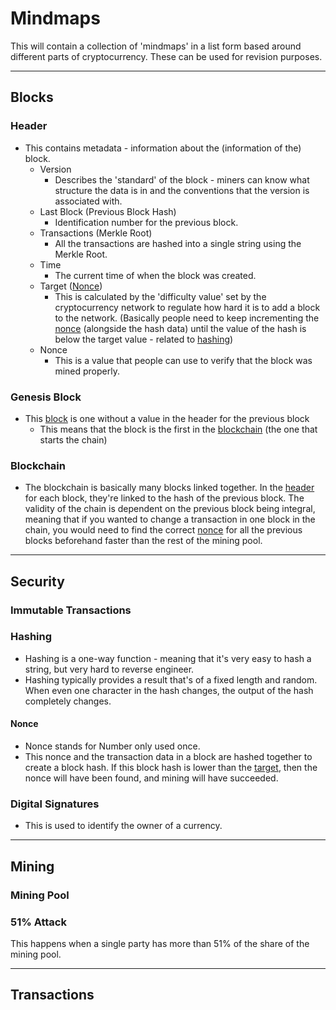 # Mindmaps

This will contain a collection of 'mindmaps' in a list form based around different parts of cryptocurrency. These can be used for revision purposes.

---

## Blocks

### Header

- This contains metadata - information about the (information of the) block.
  - Version
    - Describes the 'standard' of the block - miners can know what structure the data is in and the conventions that the version is associated with.
  - Last Block (Previous Block Hash)
    - Identification number for the previous block.
  - Transactions (Merkle Root)
    - All the transactions are hashed into a single string using the Merkle Root.
  - Time
    - The current time of when the block was created.
  - Target ([Nonce](#nonce))
    - This is calculated by the 'difficulty value' set by the cryptocurrency network to regulate how hard it is to add a block to the network. (Basically people need to keep incrementing the [nonce](#nonce) (alongside the hash data) until the value of the hash is below the target value - related to [hashing](#hashing))
  - Nonce
    - This is a value that people can use to verify that the block was mined properly. 

### Genesis Block

- This [block](/block.html) is one without a value in the header for the previous block
  - This means that the block is the first in the [blockchain](#blockchain) (the one that starts the chain)

### Blockchain

- The blockchain is basically many blocks linked together. In the [header](#header) for each block, they're linked to the hash of the previous block. The validity of the chain is dependent on the previous block being integral, meaning that if you wanted to change a transaction in one block in the chain, you would need to find the correct [nonce](#nonce) for all the previous blocks beforehand faster than the rest of the mining pool.

<!--List of transactions and header-->

---

## Security

### Immutable Transactions

### Hashing

- Hashing is a one-way function - meaning that it's very easy to hash a string, but very hard to reverse engineer.
- Hashing typically provides a result that's of a fixed length and random. When even one character in the hash changes, the output of the hash completely changes.

#### Nonce

- Nonce stands for Number only used once.
- This nonce and the transaction data in a block are hashed together to create a block hash. If this block hash is lower than the [target](#header), then the nonce will have been found, and mining will have succeeded. 

### Digital Signatures

- This is used to identify the owner of a currency.

---

## Mining

### Mining Pool

### 51% Attack

This happens when a single party has more than 51% of the share of the mining pool.

---

## Transactions
